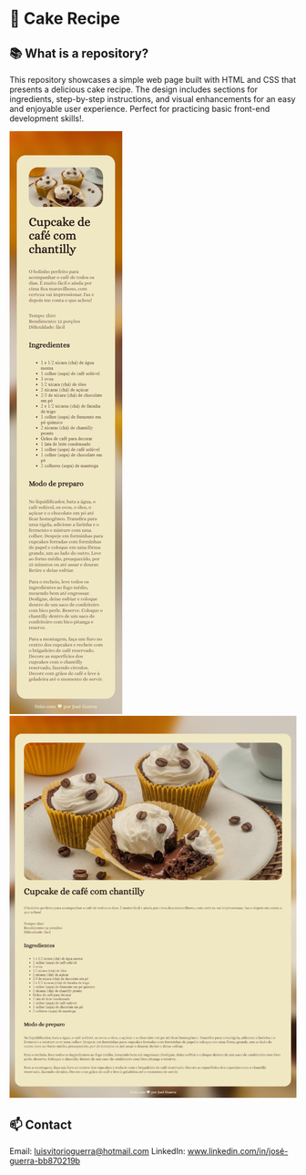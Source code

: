 # 🍰 Cake Recipe

## 📚 What is a repository?

This repository showcases a simple web page built with HTML and CSS that presents a delicious cake recipe. The design includes sections for ingredients, step-by-step instructions, and visual enhancements for an easy and enjoyable user experience. Perfect for practicing basic front-end development skills!.

<img src="./assets/mobile-page.jpeg" alt="Recipe mobile template">
<img src="./assets/desktop-page.jpeg" alt="Recipe desktop template">


## 📫 Contact

Email: luisvitorioguerra@hotmail.com
LinkedIn: www.linkedin.com/in/josé-guerra-bb870219b